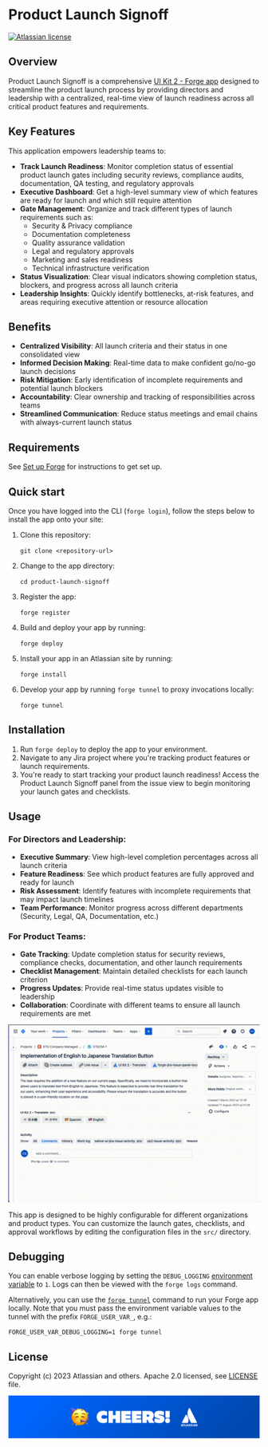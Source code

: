 # Product Launch Signoff

[![Atlassian license](https://img.shields.io/badge/license-Apache%202.0-blue.svg?style=flat-square)](LICENSE)

## Overview

Product Launch Signoff is a comprehensive [UI Kit 2 - Forge app](https://developer.atlassian.com/platform/forge/ui-kit-2/) designed to streamline the product launch process by providing directors and leadership with a centralized, real-time view of launch readiness across all critical product features and requirements.

## Key Features

This application empowers leadership teams to:

- **Track Launch Readiness**: Monitor completion status of essential product launch gates including security reviews, compliance audits, documentation, QA testing, and regulatory approvals
- **Executive Dashboard**: Get a high-level summary view of which features are ready for launch and which still require attention
- **Gate Management**: Organize and track different types of launch requirements such as:
  - Security & Privacy compliance
  - Documentation completeness
  - Quality assurance validation
  - Legal and regulatory approvals
  - Marketing and sales readiness
  - Technical infrastructure verification
- **Status Visualization**: Clear visual indicators showing completion status, blockers, and progress across all launch criteria
- **Leadership Insights**: Quickly identify bottlenecks, at-risk features, and areas requiring executive attention or resource allocation

## Benefits

- **Centralized Visibility**: All launch criteria and their status in one consolidated view
- **Informed Decision Making**: Real-time data to make confident go/no-go launch decisions
- **Risk Mitigation**: Early identification of incomplete requirements and potential launch blockers
- **Accountability**: Clear ownership and tracking of responsibilities across teams
- **Streamlined Communication**: Reduce status meetings and email chains with always-current launch status

## Requirements

See [Set up Forge](https://developer.atlassian.com/platform/forge/set-up-forge/) for instructions to get set up.

## Quick start

Once you have logged into the CLI (`forge login`), follow the steps below to install the app onto your site:

1. Clone this repository:
    
    `git clone <repository-url>`
1. Change to the app directory:

    `cd product-launch-signoff`

1. Register the app:
   
    `forge register`

1. Build and deploy your app by running:

    `forge deploy`

1. Install your app in an Atlassian site by running:

    `forge install`

1. Develop your app by running `forge tunnel` to proxy invocations locally:

    `forge tunnel`

## Installation

1. Run `forge deploy` to deploy the app to your environment.
1. Navigate to any Jira project where you're tracking product features or launch requirements.
1. You're ready to start tracking your product launch readiness! Access the Product Launch Signoff panel from the issue view to begin monitoring your launch gates and checklists.

## Usage

### For Directors and Leadership:
- **Executive Summary**: View high-level completion percentages across all launch criteria
- **Feature Readiness**: See which product features are fully approved and ready for launch
- **Risk Assessment**: Identify features with incomplete requirements that may impact launch timelines
- **Team Performance**: Monitor progress across different departments (Security, Legal, QA, Documentation, etc.)

### For Product Teams:
- **Gate Tracking**: Update completion status for security reviews, compliance checks, documentation, and other launch requirements
- **Checklist Management**: Maintain detailed checklists for each launch criterion
- **Progress Updates**: Provide real-time status updates visible to leadership
- **Collaboration**: Coordinate with different teams to ensure all launch requirements are met

![Product Launch Signoff Dashboard](./demo.gif)

This app is designed to be highly configurable for different organizations and product types. You can customize the launch gates, checklists, and approval workflows by editing the configuration files in the `src/` directory.

## Debugging

You can enable verbose logging by setting the `DEBUG_LOGGING` [environment variable](https://developer.atlassian.com/platform/forge/environments/) to `1`. Logs can then be viewed with the `forge logs` command.

Alternatively, you can use the [`forge tunnel`](https://developer.atlassian.com/platform/forge/change-the-frontend-with-forge-ui/#set-up-tunneling) command to run your Forge app locally. Note that you must pass the environment variable values to the tunnel with the prefix `FORGE_USER_VAR_`, e.g.:

```
FORGE_USER_VAR_DEBUG_LOGGING=1 forge tunnel
```

## License

Copyright (c) 2023 Atlassian and others.
Apache 2.0 licensed, see [LICENSE](LICENSE) file.

[![From Atlassian](https://raw.githubusercontent.com/atlassian-internal/oss-assets/master/banner-cheers.png)](https://www.atlassian.com)
